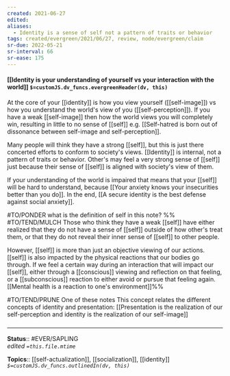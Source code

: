 ```yaml
---
created: 2021-06-27
edited: 
aliases:
  - Identity is a sense of self not a pattern of traits or behavior
tags: created/evergreen/2021/06/27, review, node/evergreen/claim
sr-due: 2022-05-21
sr-interval: 66
sr-ease: 175
---
```


#### [[Identity is your understanding of yourself vs your interaction with the world]] `$=customJS.dv_funcs.evergreenHeader(dv, this)`

At the core of your [[identity]] is how you view yourself ([[self-image]]) vs how you understand the world's view of you ([[self-perception]]).
If you have a weak [[self-image]] then how the world views you will completely win, resulting in little to no sense of [[self]]
e.g. [[Self-hatred is born out of dissonance between self-image and self-perception]].

Many people will think they have a strong [[self]], but this is just there concerted efforts to conform to society's views. [[Identity]] is internal, not a pattern of traits or behavior.
Other's may feel a very strong sense of [[self]] just because their sense of [[self]] is aligned with society's view of them.

If your understanding of the world is impaired that means that your [[self]] will be hard to understand,
because [[Your anxiety knows your insecurities better than you do]].
In the end, [[A secure identity is the best defense against social anxiety]].

#TO/PONDER what is the definition of self in this note?
%%
#TO/TEND/MULCH 
Those who think they have a weak [[self]] have either realized that they do not have a sense of [[self]] outside of how other's treat them, or that they do not reveal their inner sense of [[self]] to other people.

However, [[self]] is more than just an objective viewing of our actions. [[self]] is also impacted by the physical reactions that our bodies go through. If we feel a certain way during an interaction that will impact our [[self]], either through a [[conscious]] viewing and reflection on that feeling, or a [[subconscious]] reaction to either avoid or pursue that feeling again. [[Mental health is a reaction to one's environment]]%%

#TO/TEND/PRUNE One of these notes
This concept relates the different concepts of identity and presentation: [[Presentation is the realization of our self-perception and identity is the realization of our self-image]]

### <hr class="footnote"/>

**Status**:: #EVER/SAPLING  
*edited `=this.file.mtime`*

**Topics**:: [[self-actualization]], [[socialization]], [[identity]]
*`$=customJS.dv_funcs.outlinedIn(dv, this)`*
